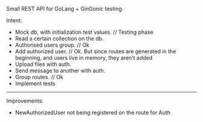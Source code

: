 Small REST API for GoLang + GinGonic testing. 

Intent: 
- Mock db, with initialization test values. // Testing phase
- Read a certain collection on the db.
- Authorised users group. // Ok
- Add authorized user. // Ok. But since routes are generated in the beginning, and users live in memory, they aren't added
- Upload files with auth. 
- Send message to another with auth. 
- Group routes. // Ok
- Implement tests


-----------------
Improvements:
- NewAuthorizedUser not being registered on the route for Auth
